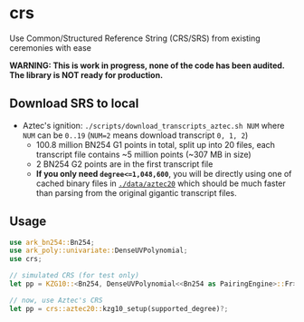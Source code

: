 # crs

Use Common/Structured Reference String (CRS/SRS) from existing ceremonies with ease

**WARNING: This is work in progress, none of the code has been audited. The library is NOT ready for production.**

## Download SRS to local

- Aztec's ignition: `./scripts/download_transcripts_aztec.sh NUM` where `NUM` can be `0..19` (`NUM=2` means download transcript `0, 1, 2`)
  - 100.8 million BN254 G1 points in total, split up into 20 files, each transcript file contains ~5 million points (~307 MB in size)
  - 2 BN254 G2 points are in the first transcript file
  - **If you only need `degree<=1,048,600`**, you will be directly using one of cached binary files in [`./data/aztec20`](./data/aztec20) which should be much faster than parsing from the original gigantic transcript files.

## Usage

```rust
use ark_bn254::Bn254;
use ark_poly::univariate::DenseUVPolynomial;
use crs;

// simulated CRS (for test only)
let pp = KZG10::<Bn254, DenseUVPolynomial<<Bn254 as PairingEngine>::Fr>>::setup(max_degree, false, &mut rng)?;

// now, use Aztec's CRS
let pp = crs::aztec20::kzg10_setup(supported_degree)?;
```
